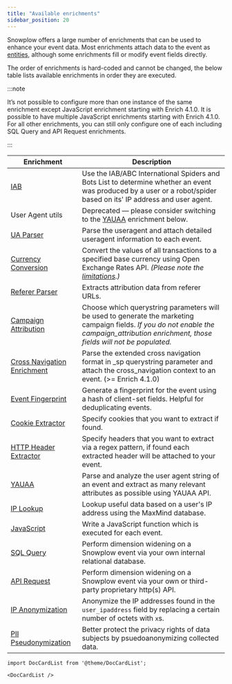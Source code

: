 ```yaml
---
title: "Available enrichments"
sidebar_position: 20
---
```



Snowplow offers a large number of enrichments that can be used to enhance your event data. Most enrichments attach data to the event as [entities](/docs/fundamentals/entities/index.md), although some enrichments fill or modify event fields directly.

The order of enrichments is hard-coded and cannot be changed, the below table lists available enrichments in order they are executed.

:::note

It’s not possible to configure more than one instance of the same enrichment except JavaScript enrichment starting with Enrich 4.1.0. It is possible to have multiple JavaScript enrichments starting with Enrich 4.1.0. For all other enrichments, you can still only configure one of each including SQL Query and API Request enrichments.

:::


| Enrichment                                                                                                         | Description                                                                                                                                                                                                                    |
| ------------------------------------------------------------------------------------------------------------------ | ------------------------------------------------------------------------------------------------------------------------------------------------------------------------------------------------------------------------------ |
| [IAB](/docs/enriching-your-data/available-enrichments/iab-enrichment/index.md)                                     | Use the IAB/ABC International Spiders and Bots List to determine whether an event was produced by a user or a robot/spider based on its' IP address and user agent.                                                            |
| User Agent utils                                                                                                   | Deprecated — please consider switching to the [YAUAA](/docs/enriching-your-data/available-enrichments/yauaa-enrichment/index.md) enrichment below.                                                                             |
| [UA Parser](/docs/enriching-your-data/available-enrichments/ua-parser-enrichment/index.md)                         | Parse the useragent and attach detailed useragent information to each event.                                                                                                                                                   |
| [Currency Conversion](/docs/enriching-your-data/available-enrichments/currency-conversion-enrichment/index.md)     | Convert the values of all transactions to a specified base currency using Open Exchange Rates API. *(Please note the [limitations](/docs/enriching-your-data/available-enrichments/currency-conversion-enrichment/index.md).)* |
| [Referer Parser](/docs/enriching-your-data/available-enrichments/referrer-parser-enrichment/index.md)              | Extracts attribution data from referer URLs.                                                                                                                                                                                   |
| [Campaign Attribution](/docs/enriching-your-data/available-enrichments/campaign-attribution-enrichment/index.md)   | Choose which querystring parameters will be used to generate the marketing campaign fields. *If you do not enable the campaign_attribution enrichment, those fields will not be populated.*                                    |
| [Cross Navigation Enrichment](/docs/enriching-your-data/available-enrichments/cross-navigation-enrichment/index.md)   | Parse the extended cross navigation format in _sp querystring parameter and attach the cross_navigation context to an event. (>= Enrich 4.1.0)                                                                                                                                       |
| [Event Fingerprint](/docs/enriching-your-data/available-enrichments/event-fingerprint-enrichment/index.md)         | Generate a fingerprint for the event using a hash of client-set fields. Helpful for deduplicating events.                                                                                                                      |
| [Cookie Extractor](/docs/enriching-your-data/available-enrichments/cookie-extractor-enrichment/index.md)           | Specify cookies that you want to extract if found.                                                                                                                                                                             |
| [HTTP Header Extractor](/docs/enriching-your-data/available-enrichments/http-header-extractor-enrichment/index.md) | Specify headers that you want to extract via a regex pattern, if found each extracted header will be attached to your event.                                                                                                   |
| [YAUAA](/docs/enriching-your-data/available-enrichments/yauaa-enrichment/index.md)                                 | Parse and analyze the user agent string of an event and extract as many relevant attributes as possible using YAUAA API.                                                                                                       |
| [IP Lookup](/docs/enriching-your-data/available-enrichments/ip-lookup-enrichment/index.md)                         | Lookup useful data based on a user's IP address using the MaxMind database.                                                                                                                                                    |
| [JavaScript](/docs/enriching-your-data/available-enrichments/custom-javascript-enrichment/index.md)                | Write a JavaScript function which is executed for each event.                                                                                                                                                                  |
| [SQL Query](/docs/enriching-your-data/available-enrichments/custom-sql-enrichment/index.md)                        | Perform dimension widening on a Snowplow event via your own internal relational database.                                                                                                                                      |
| [API Request](/docs/enriching-your-data/available-enrichments/custom-api-request-enrichment/index.md)              | Perform dimension widening on a Snowplow event via your own or third-party proprietary http(s) API.                                                                                                                            |
| [IP Anonymization](/docs/enriching-your-data/available-enrichments/ip-anonymization-enrichment/index.md)           | Anonymize the IP addresses found in the `user_ipaddress` field by replacing a certain number of octets with `x`s.                                                                                                              |
| [PII Pseudonymization](/docs/enriching-your-data/available-enrichments/pii-pseudonymization-enrichment/index.md)   | Better protect the privacy rights of data subjects by psuedoanonymizing collected data.                                                                                                                                        |



```mdx-code-block
import DocCardList from '@theme/DocCardList';

<DocCardList />
```
